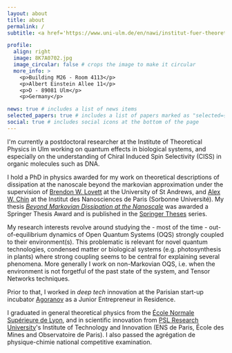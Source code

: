 ```yaml
---
layout: about
title: about
permalink: /
subtitle: <a href='https://www.uni-ulm.de/en/nawi/institut-fuer-theoretische-physik-start-page/'>Institut für Theoretische Physik, Universität Ulm</a>

profile:
  align: right
  image: 8K7A0702.jpg
  image_circular: false # crops the image to make it circular
  more_info: >
    <p>Building M26 - Room 4113</p>
    <p>Albert Einstein Allee 11</p>
    <p>D - 89081 Ulm</p>
    <p>Germany</p>

news: true # includes a list of news items
selected_papers: true # includes a list of papers marked as "selected={true}"
social: true # includes social icons at the bottom of the page
---
```


I'm currently a postdoctoral researcher at the Institute of Theoretical Physics in Ulm working on quantum effects in biological systems, and especially on the understanding of Chiral Induced Spin Selectivity (CISS) in organic molecules such as DNA.

I hold a PhD in physics awarded for my work on theoretical descriptions of dissipation at the nanoscale beyond the markovian approximation under the supervision of [Brendon W. Lovett](https://www.st-andrews.ac.uk/~bwl4/Research_Page/Welcome.html) at the University of St Andrews, and [Alex W. Chin](https://w3.insp.upmc.fr/recherche-2/equipes-de-recherche/photonique-et-coherence-de-spin/photonique-et-coherence-de-spin-theorie-des-systemes-quantiques-ouverts-et-des-materiaux-nano-fonctionnels/) at the Institut des Nanosciences de Paris (Sorbonne Université). My thesis [*Beyond Markovian Dissipation at the Nanoscale*](https://theses.hal.science/tel-04135149) was awarded a Springer Thesis Award and is published in the [Springer Theses](https://link.springer.com/book/9783031831423) series.

My research interests revolve around studying the - most of the time - out-of-equilibrium dynamics of Open Quantum Systems (OQS) strongly coupled to their environment(s). This problematic is relevant for novel quantum technologies, condensed matter or biological systems (e.g. photosynthesis in plants) where strong coupling seems to be central for explaining several phenomena. More generally I work on non-Markovian OQS, i.e. when the environment is not forgetful of the past state of the system, and Tensor Networks techniques.

Prior to that, I worked in <em>deep tech</em> innovation at the Parisian start-up incubator [Agoranov](https://www.agoranov.com/) as a Junior Entrepreneur in Residence.

I graduated in general theoretical physics from the [École Normale Supérieure de Lyon](http://www.ens-lyon.fr/MasterSDM/), and in scientific innovation from [PSL Research University](https://psl.eu/)'s Institute of Technology
and Innovation (ENS de Paris, École des Mines and Observatoire de Paris). I also passed the agrégation de physique-chimie national competitive examination.
